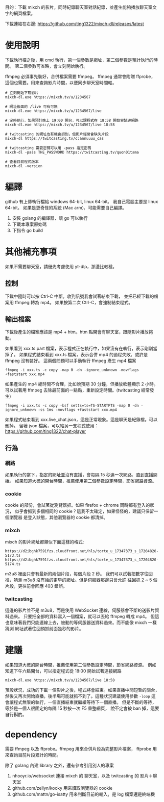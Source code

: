 目的：下載 mixch 的影片，同時紀錄聊天室對話紀錄，並產生能夠播放聊天室文字的網頁檔案。

下載連結在右邊: https://github.com/ting1322/mixch-dl/releases/latest

# 使用說明

下載執行檔之後，用 cmd 執行，第一個參數是網址，第二個參數是預計執行的時間。
第二個參數可省略，會立刻開始執行。

ffmpeg 必須事先裝好，合併檔案需要 ffmpeg。
ffmpeg 通常會附贈 ffprobe，這個也需要。用來查詢影片時間，以便同步聊天室時間軸。

```
# 立刻開始下載影片
mixch-dl.exe https://mixch.tv/u/1234567

# 網址後面的 /live 可有可無
mixch-dl.exe https://mixch.tv/u/1234567/live

# 定時執行，如果預計晚上 19:00 開台，可以讓程式在 18:58 開始嘗試連網路
mixch-dl.exe https://mixch.tv/u/1234567/live 18:58

# twitcasting 的網址也有機會抓到，但影片經常會缺失片段
mixch-dl https://twitcasting.tv/c:annuuuu_cas

# twitcasting 需要密碼可以用 -pass 指定密碼
mixch-dl -pass THE_PASSWORD https://twitcasting.tv/quon01tama

# 查看目前程式版本
mixch-dl -version
```

# 編譯

github 有上傳執行檔給 windows 64-bit, linux 64-bit。
我自己電腦主要是 linux 64-bit。
如果是更奇怪的系統 (Mac arm)，可能需要自己編譯。

1. 安裝 golang 的編譯器，讓 go 可以執行
2. 下載本專案原始碼
3. 下指令 go build

# 其他補充事項

如果不需要聊天室，請優先考慮使用 yt-dlp，那邊比較穩。

## 控制

下載中隨時可以按 Ctrl-C 中斷，收到訊號我會試著結束下載，
並把已經下載的檔案用 ffmpeg 轉為 mp4。
如果按第二次 Ctrl-C，會強制結束程式。

## 輸出檔案

下載後產生的檔案應該是 mp4 + htm。htm 點開會有聊天室，跟隨影片播放捲動。

如果看到 xxx.ts.part 檔案，表示程式正在執行中，如果沒有在執行，表示剛剛當掉了。
如果程式結束看到 xxx.ts 檔案，表示合併 mp4 的過程失敗，或許是 ffmpeg 沒有裝好。
這兩個問題可以手動執行 ffmpeg 產生 mp4 檔案

```
ffmpeg -i xxx.ts -c copy -map 0 -dn -ignore_unknown -movflags +faststart xxx.mp4
```

如果產生的 mp4 總時間不合理，比如說預期 30 分鐘，但播放軟體顯示 2 小時。
可以試著用 ffmpeg 去除最前面的一點點，重新設定時間。(twitcasting 經常發生)

```
ffmpeg -i xxx.ts -c copy -bsf setts=ts=TS-STARTPTS -map 0 -dn -ignore_unknown -ss 1ms -movflags +faststart xxx.mp4
```

如果程式結束看到 xxx.live_chat.json，這是正常現象。這是聊天是紀錄檔，可以刪掉。
留著 json 檔案，可以給另一支程式使用：https://github.com/ting1322/chat-player

## 行為

### 網路

如果執行的當下，指定的網址並沒有直播，會每隔 15 秒連一次網路，直到直播開始。
如果知道大概的開台時間，推薦使用第二個參數設定時間，節省網路資源。

### cookie

cookie 的部份，會試著從瀏覽器抓。如果 firefox + chrome 同時都有登入的狀況，
似乎會抓到多個相同的 cookie？這我不太確定，如果怪怪的，建議只保留一個瀏覽器
是登入狀態，其他瀏覽器的 cookie 都清掉。

### mixch

mixch 的影片網址都類似下面這樣的格式:
```
https://d2ibghk7591fzs.cloudfront.net/hls/torte_u_17347373_s_17204820-5173.ts
https://d2ibghk7591fzs.cloudfront.net/hls/torte_u_17347373_s_17204820-5174.ts
```
m3u8 裡面只會有最新的兩個片段，每個片段 2 秒。
我們可以試著把數字往回推，猜測 m3u8 沒有給的更早的網址。但是伺服器那邊只會允許
往回抓 2 ~ 5 個片段，更往前會回應 403 錯誤。

### twitcasting

這邊的影片並不是 m3u8，而是使用 WebSocket 連線，伺服器會不斷的送影片資料過來。
只要把全部的資料寫入一個檔案，就可以丟給 ffmpeg 轉成 mp4。
但這也意味著我們只能連線上去，被動的等伺服器送資料過來。而不能像 mixch 一樣猜測
網址試著往回頭抓前面幾秒的影片。

# 建議

如果知道大概的開台時間，推薦使用第二個參數設定時間，節省網路資源。
例如知道下午六點開台，可以指定程式從 18:00 開始試著連接網路
```
mixch-dl.exe https://mixch.tv/u/1234567/live 18:58
```

預設狀況，成功的下載一個影片之後，程式將會結束。如果直播中間短暫的關台，
然後又再次開始直播，後半場可能就抓不到了。這種狀況建議使用參數 `-loop`
這會讓程式無限的執行，一個直播結束就繼續等待下一個直播。
但是不斷的等待，等於是一個人很固定的每隔 15 秒按一次 F5 重整網頁，
說不定會被 ban 掉，這要自行斟酌。


# dependency

需要 ffmpeg 以及 ffprobe。ffmpeg 用來合併片段為完整影片檔案，
ffprobe 用來查詢目前片段累計的時間。

除了 golang 內建 library 之外，還有參考引用別人的專案

1. nhooyr.io/websocket 連接 mixch 的 聊天室，以及 twitcasting 的 影片＋聊天室
2. github.com/zellyn/kooky 用來讀取瀏覽器的 cookie
3. github.com/mattn/go-isatty 用來判斷目前的輸入，是 log 檔案還是終端機
